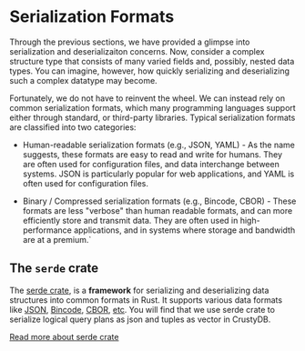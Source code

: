 # Serialization Formats

Through the previous sections, we have provided a glimpse into serialization and deserializaiton concerns. Now, consider a complex structure type that consists of many varied fields and, possibly, nested data types. You can imagine, however, how quickly serializing and deserializing such a complex datatype may become. 

Fortunately, we do not have to reinvent the wheel. We can instead rely on common serialization formats, which many programming languages support either through standard, or third-party libraries. Typical serialization formats are classified into two categories:

- Human-readable serialization formats (e.g., JSON, YAML) - As the name suggests, these formats are easy to read and write for humans. They are often used for configuration files, and data interchange between systems. JSON is particularly popular for web applications, and YAML is often used for configuration files.

- Binary / Compressed serialization formats (e.g., Bincode, CBOR) - These formats are less "verbose" than human readable formats, and can more efficiently store and transmit data. They are often used in high-performance applications, and in systems where storage and bandwidth are at a premium.`


## The `serde` crate

The [serde crate](https://crates.io/crates/serde), is a **framework** for serializing and deserializing data structures into common formats in Rust. It supports various data formats like [JSON](https://github.com/serde-rs/json), [Bincode](https://github.com/bincode-org/bincode), [CBOR](https://github.com/enarx/ciborium), [etc](https://serde.rs/#data-formats). You will find that we use serde crate to serialize logical query plans as json and tuples as vector in CrustyDB.

[Read more about serde crate](https://serde.rs/)